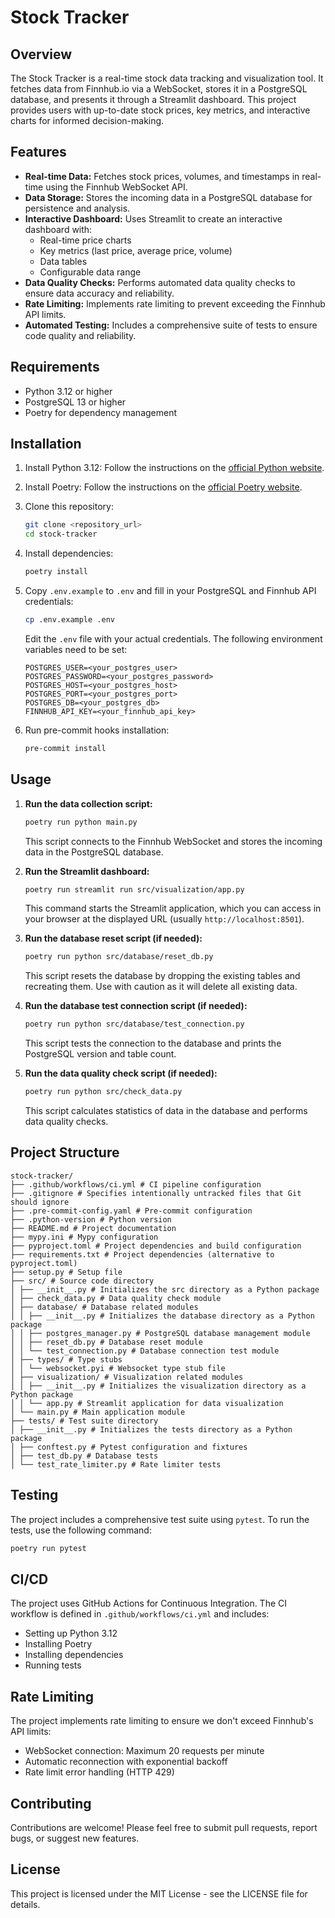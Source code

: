 # Stock Tracker

## Overview

The Stock Tracker is a real-time stock data tracking and visualization tool. It fetches data from Finnhub.io via a WebSocket, stores it in a PostgreSQL database, and presents it through a Streamlit dashboard. This project provides users with up-to-date stock prices, key metrics, and interactive charts for informed decision-making.

## Features

-   **Real-time Data:** Fetches stock prices, volumes, and timestamps in real-time using the Finnhub WebSocket API.
-   **Data Storage:** Stores the incoming data in a PostgreSQL database for persistence and analysis.
-   **Interactive Dashboard:** Uses Streamlit to create an interactive dashboard with:
    -   Real-time price charts
    -   Key metrics (last price, average price, volume)
    -   Data tables
    -   Configurable data range
-   **Data Quality Checks:** Performs automated data quality checks to ensure data accuracy and reliability.
-   **Rate Limiting:** Implements rate limiting to prevent exceeding the Finnhub API limits.
-   **Automated Testing:** Includes a comprehensive suite of tests to ensure code quality and reliability.

## Requirements

-   Python 3.12 or higher
-   PostgreSQL 13 or higher
-   Poetry for dependency management

## Installation

1.  Install Python 3.12: Follow the instructions on the [official Python website](https://www.python.org/downloads/).
2.  Install Poetry: Follow the instructions on the [official Poetry website](https://python-poetry.org/docs/#installation).
3.  Clone this repository:

    ```bash
    git clone <repository_url>
    cd stock-tracker
    ```
4.  Install dependencies:

    ```bash
    poetry install
    ```
5.  Copy `.env.example` to `.env` and fill in your PostgreSQL and Finnhub API credentials:

    ```bash
    cp .env.example .env
    ```

    Edit the `.env` file with your actual credentials.  The following environment variables need to be set:

    ```
    POSTGRES_USER=<your_postgres_user>
    POSTGRES_PASSWORD=<your_postgres_password>
    POSTGRES_HOST=<your_postgres_host>
    POSTGRES_PORT=<your_postgres_port>
    POSTGRES_DB=<your_postgres_db>
    FINNHUB_API_KEY=<your_finnhub_api_key>
    ```
6.  Run pre-commit hooks installation:

    ```bash
    pre-commit install
    ```

## Usage

1.  **Run the data collection script:**

    ```bash
    poetry run python main.py
    ```

    This script connects to the Finnhub WebSocket and stores the incoming data in the PostgreSQL database.
2.  **Run the Streamlit dashboard:**

    ```bash
    poetry run streamlit run src/visualization/app.py
    ```

    This command starts the Streamlit application, which you can access in your browser at the displayed URL (usually `http://localhost:8501`).
3.  **Run the database reset script (if needed):**

    ```bash
    poetry run python src/database/reset_db.py
    ```

    This script resets the database by dropping the existing tables and recreating them. Use with caution as it will delete all existing data.
4.  **Run the database test connection script (if needed):**

    ```bash
    poetry run python src/database/test_connection.py
    ```

    This script tests the connection to the database and prints the PostgreSQL version and table count.
5.  **Run the data quality check script (if needed):**

    ```bash
    poetry run python src/check_data.py
    ```

    This script calculates statistics of data in the database and performs data quality checks.

## Project Structure

```
stock-tracker/
├── .github/workflows/ci.yml # CI pipeline configuration
├── .gitignore # Specifies intentionally untracked files that Git should ignore
├── .pre-commit-config.yaml # Pre-commit configuration
├── .python-version # Python version
├── README.md # Project documentation
├── mypy.ini # Mypy configuration
├── pyproject.toml # Project dependencies and build configuration
├── requirements.txt # Project dependencies (alternative to pyproject.toml)
├── setup.py # Setup file
├── src/ # Source code directory
│ ├── __init__.py # Initializes the src directory as a Python package
│ ├── check_data.py # Data quality check module
│ ├── database/ # Database related modules
│ │ ├── __init__.py # Initializes the database directory as a Python package
│ │ ├── postgres_manager.py # PostgreSQL database management module
│ │ ├── reset_db.py # Database reset module
│ │ └── test_connection.py # Database connection test module
│ ├── types/ # Type stubs
│ │ └── websocket.pyi # Websocket type stub file
│ ├── visualization/ # Visualization related modules
│ │ ├── __init__.py # Initializes the visualization directory as a Python package
│ │ └── app.py # Streamlit application for data visualization
│ └── main.py # Main application module
├── tests/ # Test suite directory
│ ├── __init__.py # Initializes the tests directory as a Python package
│ ├── conftest.py # Pytest configuration and fixtures
│ ├── test_db.py # Database tests
│ └── test_rate_limiter.py # Rate limiter tests
```

## Testing

The project includes a comprehensive test suite using `pytest`. To run the tests, use the following command:

```bash
poetry run pytest
```

## CI/CD

The project uses GitHub Actions for Continuous Integration. The CI workflow is defined in `.github/workflows/ci.yml` and includes:

-   Setting up Python 3.12
-   Installing Poetry
-   Installing dependencies
-   Running tests

## Rate Limiting

The project implements rate limiting to ensure we don't exceed Finnhub's API limits:
- WebSocket connection: Maximum 20 requests per minute
- Automatic reconnection with exponential backoff
- Rate limit error handling (HTTP 429)

## Contributing

Contributions are welcome! Please feel free to submit pull requests, report bugs, or suggest new features.

## License

This project is licensed under the MIT License - see the LICENSE file for details.
